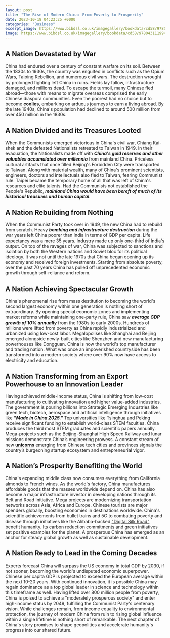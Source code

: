 ```yaml
---
layout: post
title: "The Rise of Modern China: From Poverty to Prosperity"
date: 2023-10-18 04:23:25 +0000
categories: "Business"
excerpt_image: https://www.bibdsl.co.uk/imagegallery/bookdata/cd58/9780431119946.JPG
image: https://www.bibdsl.co.uk/imagegallery/bookdata/cd58/9780431119946.JPG
---
```


## A Nation Devastated by War
China had endured over a century of constant warfare on its soil. Between the 1830s to 1930s, the country was engulfed in conflicts such as the Opium Wars, Taiping Rebellion, and numerous civil wars. The destruction wrought by prolonged fighting left China in ruins. Fields lay fallow, infrastructure damaged, and millions dead. To escape the turmoil, many Chinese fled abroad—those with means to migrate overseas comprised the early Chinese diaspora communities. Even the poorest had no choice but to become **coolies**, embarking on arduous journeys to earn a living abroad. By the late 1940s, China's population had declined to around 500 million from over 450 million in the 1830s.
## A Nation Divided and its Treasures Looted  
When the Communists emerged victorious in China's civil war, Chiang Kai-shek and the defeated Nationalists retreated to Taiwan in 1949. In their evacuation, the Nationalists made off with **_China's gold reserves and other valuables accumulated over millennia_** from mainland China. Priceless cultural artifacts that once filled Beijing's Forbidden City were transported to Taiwan. Along with material wealth, many of China's prominent scientists, engineers, doctors and intellectuals also fled to Taiwan, fearing Communist rule. Taipei became the temporary home of all that was left of China's resources and elite talents. Had the Communists not established the People's Republic, **_mainland China would have been bereft of much of its historical treasures and human capital_**.
## A Nation Rebuilding from Nothing
When the Communist Party took over in 1949, the new China had to rebuild from scratch. Heavy **_bombing and infrastructure destruction_** during the war years left China poorer than India in terms of GDP per capita. Life expectancy was a mere 35 years. Industry made up only one-third of India's output. On top of the ravages of war, China was subjected to sanctions and isolation by both the Western nations and Soviet bloc for its political ideology. It was not until the late 1970s that China began opening up its economy and received foreign investments. Starting from absolute poverty, over the past 70 years China has pulled off unprecedented economic growth through self-reliance and reform.
## A Nation Achieving Spectacular Growth  
China's phenomenal rise from mass destitution to becoming the world's second largest economy within one generation is nothing short of extraordinary. By opening special economic zones and implementing market reforms while maintaining one-party rule, China saw **_average GDP growth of 10% annually_** from the 1980s to early 2000s. Hundreds of millions were lifted from poverty as China rapidly industrialized and urbanized using low-cost labor. Megalopolises like Shanghai and Beijing emerged alongside newly-built cities like Shenzhen and new manufacturing powerhouses like Dongguan. China is now the world's top manufacturer and trading nation. What was once an impoverished countryside has been transformed into a modern society where over 90% now have access to electricity and education. 
## A Nation Transforming from an Export Powerhouse to an Innovation Leader
Having achieved middle-income status, China is shifting from low-cost manufacturing to cultivating innovation and higher value-added industries. The government is pouring billions into Strategic Emerging Industries like green tech, biotech, aerospace and artificial intelligence through initiatives like **_"Made in China 2025."_** Top universities like Tsinghua and Peking receive significant funding to establish world-class STEM faculties. China produces the third most STEM graduates and scientific papers annually. Mega-projects such as the Beijing-Shanghai High Speed Railway and lunar missions demonstrate China’s engineering prowess. A constant stream of new [**unicorns**](https://www.cbinsights.com/research-unicorn-companies) emerging from Chinese tech cities and provinces signals the country’s burgeoning startup ecosystem and entrepreneurial vigor. 
## A Nation’s Prosperity Benefiting the World 
China's expanding middle class now consumes everything from California almonds to French wines. As the world's factory, China manufactures affordable goods that the masses worldwide depend on. China has also become a major infrastructure investor in developing nations through its Belt and Road Initiative. Mega projects are modernizing transportation networks across Asia, Africa and Europe. Chinese tourists are major spenders globally, boosting economies in destinations worldwide. China's scientific achievements from bullet trains and 5G to combating poverty and disease through initiatives like the Alibaba-backed ["Digital Silk Road"](https://www.scmp.com/tech/policy/article/3096883/alibaba-digital-silk-road-takes-shape-seven-countries-africa-and-middle) benefit humanity. Its carbon reduction commitments and green initiatives set positive examples for the planet. A prosperous China has emerged as an anchor for steady global growth as well as sustainable development.
## A Nation Ready to Lead in the Coming Decades
Experts forecast China will surpass the US economy in total GDP by 2030, if not sooner, becoming the world's undisputed economic superpower. Chinese per capita GDP is projected to exceed the European average within the next 10-20 years. With continued innovation, it is possible China may regain dominance as a top global leader in science and technology within this timeframe as well. Having lifted over 800 million people from poverty, China is poised to achieve a "moderately prosperous society" and enter high-income status by 2049, fulfilling the Communist Party's centenary vision. While challenges remain, from income equality to environmental protection, the journey of modern China from ruin to rising global influence within a single lifetime is nothing short of remarkable. The next chapter of China's story promises to shape geopolitics and accelerate humanity's progress into our shared future.